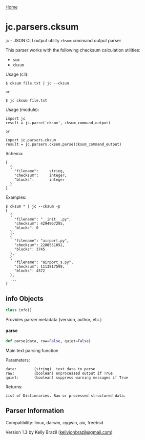 [Home](https://kellyjonbrazil.github.io/jc/)
<a id="jc.parsers.cksum"></a>

# jc.parsers.cksum

jc - JSON CLI output utility `cksum` command output parser

This parser works with the following checksum calculation utilities:
- `sum`
- `cksum`

Usage (cli):

    $ cksum file.txt | jc --cksum

    or

    $ jc cksum file.txt

Usage (module):

    import jc
    result = jc.parse('cksum', cksum_command_output)

    or

    import jc.parsers.cksum
    result = jc.parsers.cksum.parse(cksum_command_output)

Schema:

    [
      {
        "filename":     string,
        "checksum":     integer,
        "blocks":       integer
      }
    ]

Examples:

    $ cksum * | jc --cksum -p
    [
      {
        "filename": "__init__.py",
        "checksum": 4294967295,
        "blocks": 0
      },
      {
        "filename": "airport.py",
        "checksum": 2208551092,
        "blocks": 3745
      },
      {
        "filename": "airport_s.py",
        "checksum": 1113817598,
        "blocks": 4572
      },
      ...
    ]

<a id="jc.parsers.cksum.info"></a>

## info Objects

```python
class info()
```

Provides parser metadata (version, author, etc.)

<a id="jc.parsers.cksum.parse"></a>

#### parse

```python
def parse(data, raw=False, quiet=False)
```

Main text parsing function

Parameters:

    data:        (string)  text data to parse
    raw:         (boolean) unprocessed output if True
    quiet:       (boolean) suppress warning messages if True

Returns:

    List of Dictionaries. Raw or processed structured data.

## Parser Information
Compatibility:  linux, darwin, cygwin, aix, freebsd

Version 1.3 by Kelly Brazil (kellyjonbrazil@gmail.com)
